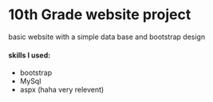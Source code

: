 # 10th Grade website project
basic website with a simple data base and bootstrap design
#### skills I used:
- bootstrap
- MySql
- aspx (haha very relevent)

